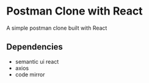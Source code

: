 # Postman Clone with React
A simple postman clone built with React

## Dependencies
- semantic ui react
- axios
- code mirror
